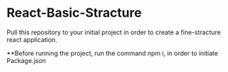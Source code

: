 # React-Basic-Stracture
Pull this repository to your initial project in order to create a fine-stracture react application.</br>

**Before running the project, run the command npm i, in order to initiate Package.json
